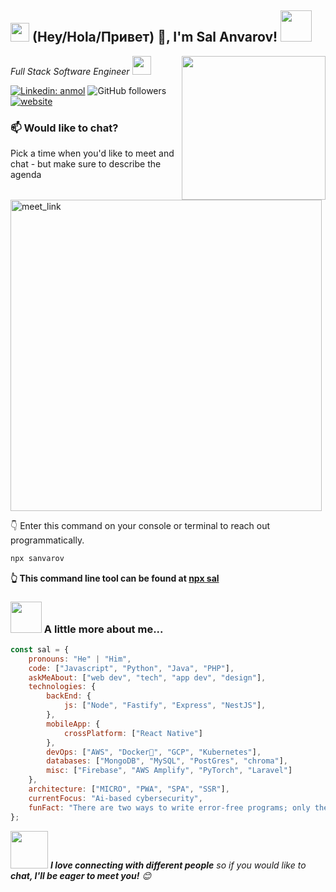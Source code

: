 <h2><img src="https://emojis.slackmojis.com/emojis/images/1531849430/4246/blob-sunglasses.gif?1531849430" width="30"/> (Hey/Hola/Привет) 👋, I'm Sal Anvarov! <img src="https://media.giphy.com/media/12oufCB0MyZ1Go/giphy.gif" width="50"></h2>
<img align='right' src="https://www.sal-anvarov.com/assets/logo/logo-lg.png" width="230">
<p><em>Full Stack Software Engineer
</a><img src="https://media.giphy.com/media/WUlplcMpOCEmTGBtBW/giphy.gif" width="30"> 
</em></p>

[![Linkedin: anmol](https://img.shields.io/badge/-sal_anvarov-blue?style=flat-square&logo=Linkedin&logoColor=white&link=https://www.linkedin.com/in/sal-anvarov/)](https://www.linkedin.com/in/sal-anvarov/)
![GitHub followers](https://img.shields.io/github/followers/msanvarov?label=Follow&style=social)
[![website](https://img.shields.io/badge/Website-46a2f1.svg?&style=flat-square&logo=Google-Chrome&logoColor=white&link=https://sal-anvarov.com/)](https://sal-anvarov.com/)

### 📫 Would like to chat?

Pick a time when you'd like to meet and chat - but make sure to describe the agenda

<a href="https://calendly.com/msalanvarov/30min" target="_blank"><img width="498" alt="meet_link" src="https://user-images.githubusercontent.com/15426564/144297439-f530f383-e73e-41e0-9914-a9b7d3f432e5.png"></a>

👇 Enter this command on your console or terminal to reach out programmatically.

```bash
npx sanvarov
```
**👆 This command line tool can be found at [npx sal](https://github.com/msanvarov/npx-business-card)**

### <img src="https://media.giphy.com/media/VgCDAzcKvsR6OM0uWg/giphy.gif" width="50"> A little more about me...  

```javascript
const sal = {
    pronouns: "He" | "Him",
    code: ["Javascript", "Python", "Java", "PHP"],
    askMeAbout: ["web dev", "tech", "app dev", "design"],
    technologies: {
        backEnd: {
            js: ["Node", "Fastify", "Express", "NestJS"],
        },
        mobileApp: {
            crossPlatform: ["React Native"]
        },
        devOps: ["AWS", "Docker🐳", "GCP", "Kubernetes"],
        databases: ["MongoDB", "MySQL", "PostGres", "chroma"],
        misc: ["Firebase", "AWS Amplify", "PyTorch", "Laravel"]
    },
    architecture: ["MICRO", "PWA", "SPA", "SSR"],
    currentFocus: "Ai-based cybersecurity",
    funFact: "There are two ways to write error-free programs; only the third one works"
};
```

<img src="https://media.giphy.com/media/LnQjpWaON8nhr21vNW/giphy.gif" width="60"> <em><b>I love connecting with different people</b> so if you would like to <b>chat, I'll be eager to meet you!</b> 😊</em>
